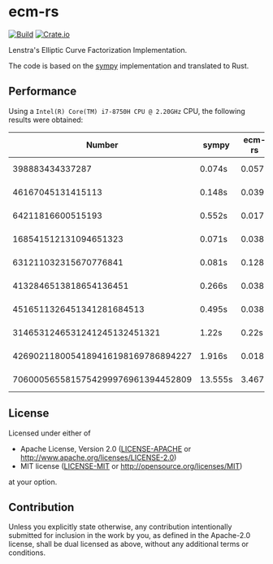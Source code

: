 # ecm-rs

[![Build](https://github.com/skyf0l/ecm-rs/actions/workflows/ci.yml/badge.svg)](https://github.com/skyf0l/ecm-rs/actions/workflows/ci.yml)
[![Crate.io](https://img.shields.io/crates/v/ecm.svg)](https://crates.io/crates/ecm)

Lenstra's Elliptic Curve Factorization Implementation.

The code is based on the [sympy](https://github.com/sympy/sympy) implementation and translated to Rust.

## Performance

Using a `Intel(R) Core(TM) i7-8750H CPU @ 2.20GHz` CPU, the following results were obtained:

| Number                             | sympy   | ecm-rs | sympy / ecm-rs |
| ---------------------------------- | ------- | ------ | -------------- |
| 398883434337287                    | 0.074s  | 0.057s | 1.23x faster   |
| 46167045131415113                  | 0.148s  | 0.039s | 3.8x faster    |
| 64211816600515193                  | 0.552s  | 0.017s | 32.47x faster  |
| 168541512131094651323              | 0.071s  | 0.038s | 1.87x faster   |
| 631211032315670776841              | 0.081s  | 0.128s | 0.63x faster   |
| 4132846513818654136451             | 0.266s  | 0.038s | 7.0x faster    |
| 4516511326451341281684513          | 0.495s  | 0.038s | 13.03x faster  |
| 3146531246531241245132451321       | 1.22s   | 0.22s  | 5.55x faster   |
| 4269021180054189416198169786894227 | 1.916s  | 0.018s | 106.44x faster |
| 7060005655815754299976961394452809 | 13.555s | 3.467s | 3.91x faster   |

## License

Licensed under either of

- Apache License, Version 2.0
  ([LICENSE-APACHE](LICENSE-APACHE) or http://www.apache.org/licenses/LICENSE-2.0)
- MIT license
  ([LICENSE-MIT](LICENSE-MIT) or http://opensource.org/licenses/MIT)

at your option.

## Contribution

Unless you explicitly state otherwise, any contribution intentionally submitted
for inclusion in the work by you, as defined in the Apache-2.0 license, shall be
dual licensed as above, without any additional terms or conditions.
